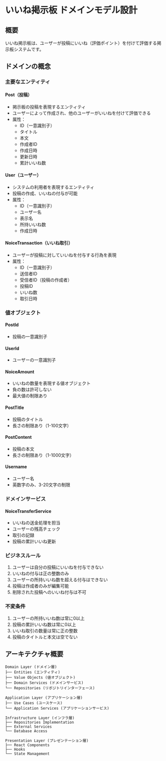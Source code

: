 # いいね掲示板 ドメインモデル設計

## 概要
いいね掲示板は、ユーザーが投稿にいいね（評価ポイント）を付けて評価する掲示板システムです。

## ドメインの概念

### 主要なエンティティ

#### Post（投稿）
- 掲示板の投稿を表現するエンティティ
- ユーザーによって作成され、他のユーザーがいいねを付けて評価できる
- 属性：
  - ID（一意識別子）
  - タイトル
  - 本文
  - 作成者ID
  - 作成日時
  - 更新日時
  - 累計いいね数

#### User（ユーザー）
- システムの利用者を表現するエンティティ
- 投稿の作成、いいねの付与が可能
- 属性：
  - ID（一意識別子）
  - ユーザー名
  - 表示名
  - 所持いいね数
  - 作成日時

#### NoiceTransaction（いいね取引）
- ユーザーが投稿に対していいねを付与する行為を表現
- 属性：
  - ID（一意識別子）
  - 送信者ID
  - 受信者ID（投稿の作成者）
  - 投稿ID
  - いいね数
  - 取引日時

### 値オブジェクト

#### PostId
- 投稿の一意識別子

#### UserId
- ユーザーの一意識別子

#### NoiceAmount
- いいねの数量を表現する値オブジェクト
- 負の数は許可しない
- 最大値の制限あり

#### PostTitle
- 投稿のタイトル
- 長さの制限あり（1-100文字）

#### PostContent
- 投稿の本文
- 長さの制限あり（1-1000文字）

#### Username
- ユーザー名
- 英数字のみ、3-20文字の制限

### ドメインサービス

#### NoiceTransferService
- いいねの送金処理を担当
- ユーザーの残高チェック
- 取引の記録
- 投稿の累計いいね更新

### ビジネスルール

1. ユーザーは自分の投稿にいいねを付与できない
2. いいねの付与は正の整数のみ
3. ユーザーの所持いいね数を超える付与はできない
4. 投稿は作成者のみが編集可能
5. 削除された投稿へのいいね付与は不可

### 不変条件

1. ユーザーの所持いいね数は常に0以上
2. 投稿の累計いいね数は常に0以上
3. いいね取引の数量は常に正の整数
4. 投稿のタイトルと本文は空でない

## アーキテクチャ概要

```
Domain Layer (ドメイン層)
├── Entities (エンティティ)
├── Value Objects (値オブジェクト)
├── Domain Services (ドメインサービス)
└── Repositories (リポジトリインターフェース)

Application Layer (アプリケーション層)
├── Use Cases (ユースケース)
└── Application Services (アプリケーションサービス)

Infrastructure Layer (インフラ層)
├── Repositories Implementation
├── External Services
└── Database Access

Presentation Layer (プレゼンテーション層)
├── React Components
├── Hooks
└── State Management
